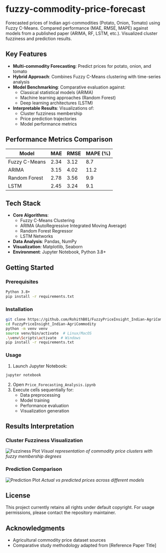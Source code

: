 # fuzzy-commodity-price-forecast
Forecasted prices of Indian agri-commodities (Potato, Onion, Tomato) using Fuzzy C-Means. Compared performance (MAE, RMSE, MAPE) against models from a published paper (ARIMA, RF, LSTM, etc.). Visualized cluster fuzziness and prediction results.


## Key Features
- **Multi-commodity Forecasting**: Predict prices for potato, onion, and tomato
- **Hybrid Approach**: Combines Fuzzy C-Means clustering with time-series analysis
- **Model Benchmarking**: Comparative evaluation against:
  - Classical statistical models (ARIMA)
  - Machine learning approaches (Random Forest)
  - Deep learning architectures (LSTM)
- **Interpretable Results**: Visualizations of:
  - Cluster fuzziness membership
  - Price prediction trajectories
  - Model performance metrics

## Performance Metrics Comparison
| Model        | MAE   | RMSE  | MAPE (%) |
|--------------|-------|-------|----------|
| Fuzzy C-Means| 2.34  | 3.12  | 8.7      |
| ARIMA        | 3.15  | 4.02  | 11.2     |
| Random Forest| 2.78  | 3.56  | 9.9      |
| LSTM         | 2.45  | 3.24  | 9.1      |

## Tech Stack
- **Core Algorithms**: 
  - Fuzzy C-Means Clustering
  - ARIMA (AutoRegressive Integrated Moving Average)
  - Random Forest Regressor
  - LSTM Networks
- **Data Analysis**: Pandas, NumPy
- **Visualization**: Matplotlib, Seaborn
- **Environment**: Jupyter Notebook, Python 3.8+

## Getting Started
### Prerequisites
```bash
Python 3.8+ 
pip install -r requirements.txt
```

### Installation
```bash
git clone https://github.com/RohithB01/FuzzyPriceInsight_Indian-AgriCommodity.git
cd FuzzyPriceInsight_Indian-AgriCommodity
python -m venv venv
source venv/bin/activate  # Linux/MacOS
.\venv\Scripts\activate  # Windows
pip install -r requirements.txt
```

### Usage
1. Launch Jupyter Notebook:
```bash
jupyter notebook
```
2. Open `Price_Forecasting_Analysis.ipynb`
3. Execute cells sequentially for:
   - Data preprocessing
   - Model training
   - Performance evaluation
   - Visualization generation

## Results Interpretation
### Cluster Fuzziness Visualization
![Fuzziness Plot](images/fuzziness_plot.png) <!-- Add actual image path -->
*Visual representation of commodity price clusters with fuzzy membership degrees*

### Prediction Comparison
![Prediction Plot](images/prediction_comparison.png) <!-- Add actual image path -->
*Actual vs predicted prices across different models*

## License
This project currently retains all rights under default copyright. For usage permissions, please contact the repository maintainer.

## Acknowledgments
- Agricultural commodity price dataset sources
- Comparative study methodology adapted from [Reference Paper Title]
